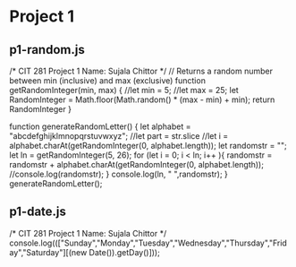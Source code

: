 # Project 1
## p1-random.js
/*
    CIT 281 Project 1
    Name: Sujala Chittor
*/
// Returns a random number between min (inclusive) and max (exclusive)
function getRandomInteger(min, max) {
    //let min = 5;
    //let max = 25;
    let RandomInteger = Math.floor(Math.random() * (max - min) + min);
    return RandomInteger
}


function generateRandomLetter() {
    let alphabet = "abcdefghijklmnopqrstuvwxyz";
    //let part = str.slice
    //let i = alphabet.charAt(getRandomInteger(0, alphabet.length));
    let randomstr = "";
    let ln = getRandomInteger(5, 26);
for (let i = 0; i < ln; i++ ){ 
  randomstr = randomstr + alphabet.charAt(getRandomInteger(0, alphabet.length));
  //console.log(randomstr);
  } 
  console.log(ln, " ",randomstr);
}
generateRandomLetter();

## p1-date.js
/*
    CIT 281 Project 1
    Name: Sujala Chittor
*/
console.log((["Sunday","Monday","Tuesday","Wednesday","Thursday","Friday","Saturday"][(new Date()).getDay()]));

  


  





